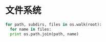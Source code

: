 # 文件系统

```py
for path, subdirs, files in os.walk(root):
  for name in files:
  print os.path.join(path, name)
```

